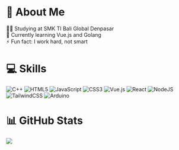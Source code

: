 # 👤 About Me  
👨‍🎓 Studying at SMK TI Bali Global Denpasar  
🌱 Currently learning Vue.js and Golang  
⚡ Fun fact: I work hard, not smart  

# 💻 Skills  
![C++](https://img.shields.io/badge/C%2B%2B-%2300599C.svg?style=for-the-badge&logo=c%2B%2B&logoColor=white) ![HTML5](https://img.shields.io/badge/HTML5-%23E34F26.svg?style=for-the-badge&logo=html5&logoColor=white) ![JavaScript](https://img.shields.io/badge/JavaScript-%23323330.svg?style=for-the-badge&logo=javascript&logoColor=%23F7DF1E) ![CSS3](https://img.shields.io/badge/CSS3-%231572B6.svg?style=for-the-badge&logo=css3&logoColor=white) ![Vue.js](https://img.shields.io/badge/Vue.js-%2335495e.svg?style=for-the-badge&logo=vuedotjs&logoColor=%234FC08D) ![React](https://img.shields.io/badge/React-%2320232a.svg?style=for-the-badge&logo=react&logoColor=%2361DAFB) ![NodeJS](https://img.shields.io/badge/Node.js-6DA55F?style=for-the-badge&logo=node.js&logoColor=white) ![TailwindCSS](https://img.shields.io/badge/Tailwind_CSS-%2338B2AC.svg?style=for-the-badge&logo=tailwind-css&logoColor=white) ![Arduino](https://img.shields.io/badge/Arduino-%2300979D.svg?style=for-the-badge&logo=arduino&logoColor=white)  

# 📊 GitHub Stats  
![](https://github-readme-stats.vercel.app/api/top-langs/?username=DanuhPutra&theme=dark&layout=compact&hide_border=false)
